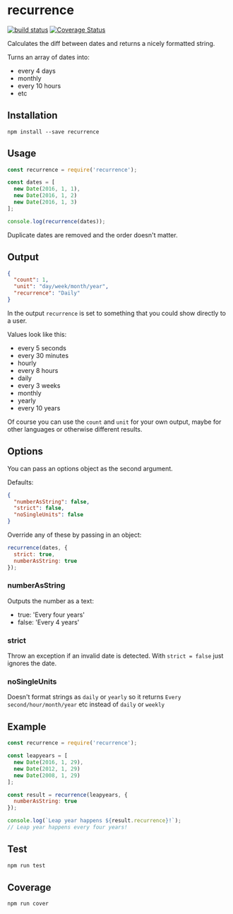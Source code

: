 # recurrence

[![build status](https://travis-ci.org/akupila/recurrence.svg?branch=master)](https://travis-ci.org/akupila/recurrence)
[![Coverage Status](https://coveralls.io/repos/github/akupila/recurrence/badge.svg?branch=master)](https://coveralls.io/github/akupila/recurrence?branch=master)

Calculates the diff between dates and returns a nicely formatted string.

Turns an array of dates into:

- every 4 days
- monthly
- every 10 hours
- etc

## Installation

```
npm install --save recurrence
```

## Usage

```js
const recurrence = require('recurrence');

const dates = [
  new Date(2016, 1, 1),
  new Date(2016, 1, 2)
  new Date(2016, 1, 3)
];

console.log(recurrence(dates));
```

Duplicate dates are removed and the order doesn't matter.

## Output

```json
{
  "count": 1,
  "unit": "day/week/month/year",
  "recurrence": "Daily"
}
```

In the output `recurrence` is set to something that you could show directly to a user.

Values look like this:

- every 5 seconds
- every 30 minutes
- hourly
- every 8 hours
- daily
- every 3 weeks
- monthly
- yearly
- every 10 years

Of course you can use the `count` and `unit` for your own output, maybe for other languages or otherwise different results.

## Options

You can pass an options object as the second argument.

Defaults:

```json
{
  "numberAsString": false,
  "strict": false,
  "noSingleUnits": false
}
```

Override any of these by passing in an object:

```js
recurrence(dates, {
  strict: true,
  numberAsString: true
});
```

### numberAsString

Outputs the number as a text:

- true: 'Every four years'
- false: 'Every 4 years'

### strict

Throw an exception if an invalid date is detected. With `strict = false` just ignores the date.

### noSingleUnits

Doesn't format strings as `daily` or `yearly` so it returns `Every second/hour/month/year` etc instead of `daily` or `weekly`

## Example

```js
const recurrence = require('recurrence');

const leapyears = [
  new Date(2016, 1, 29),
  new Date(2012, 1, 29)
  new Date(2008, 1, 29)
];

const result = recurrence(leapyears, {
  numberAsString: true  
});

console.log(`Leap year happens ${result.recurrence}!`);
// Leap year happens every four years!
```

## Test

```bash
npm run test
```

## Coverage

```bash
npm run cover
```
